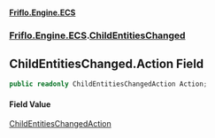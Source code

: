 #### [Friflo.Engine.ECS](index.md#'index')
### [Friflo.Engine.ECS](Friflo.Engine.ECS.md#'Friflo.Engine.ECS').[ChildEntitiesChanged](ChildEntitiesChanged.md#'Friflo.Engine.ECS.ChildEntitiesChanged')

## ChildEntitiesChanged.Action Field

```csharp
public readonly ChildEntitiesChangedAction Action;
```

#### Field Value
[ChildEntitiesChangedAction](ChildEntitiesChangedAction.md#'Friflo.Engine.ECS.ChildEntitiesChangedAction')